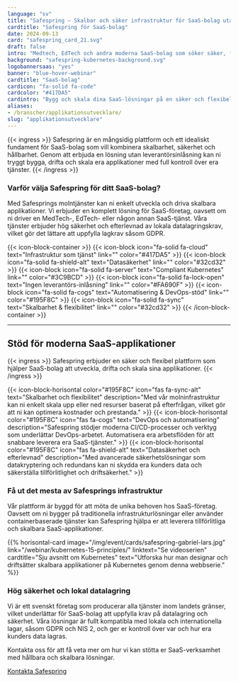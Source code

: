 ```yaml
---
language: "sv"
title: "Safespring – Skalbar och säker infrastruktur för SaaS-bolag utan inlåsning"
cardtitle: "Safespring för SaaS-bolag"
date: 2024-09-13
card: "safespring_card_21.svg"
draft: false
intro: "Medtech, EdTech och andra moderna SaaS-bolag som söker säker, flexibel och compliant infrastruktur för att skala och driva sina applikationer."
background: "safespring-kubernetes-background.svg"
logobannersaas: "yes"
banner: "blue-hover-webinar"
cardtitle: "SaaS-bolag"
cardicon: "fa-solid fa-code"
cardcolor: "#417DA5"
cardintro: "Bygg och skala dina SaaS-lösningar på en säker och flexibel infrastruktur med stöd för moderna DevOps-principer."
aliases:
- /branscher/applikationsutvecklare/
slug: "applikationsutvecklare"
---
```


{{< ingress >}}
Safespring är en mångsidig plattform och ett idealiskt fundament för SaaS-bolag som vill kombinera skalbarhet, säkerhet och hållbarhet. Genom att erbjuda en lösning utan leverantörsinlåsning kan ni tryggt bygga, drifta och skala era applikationer med full kontroll över era tjänster.
{{< /ingress >}}

### Varför välja Safespring för ditt SaaS-bolag?

Med Safesprings molntjänster kan ni enkelt utveckla och driva skalbara applikationer. Vi erbjuder en komplett lösning för SaaS-företag, oavsett om ni driver en MedTech-, EdTech- eller någon annan SaaS-tjänst. Våra tjänster erbjuder hög säkerhet och efterlevnad av lokala datalagringskrav, vilket gör det lättare att uppfylla lagkrav såsom GDPR.

{{< icon-block-container >}}
{{< icon-block icon="fa-solid fa-cloud" text="Infrastruktur som tjänst" link="" color="#417DA5" >}}
{{< icon-block icon="fa-solid fa-shield-alt" text="Datasäkerhet" link="" color="#32cd32" >}}
{{< icon-block icon="fa-solid fa-server" text="Compliant Kubernetes" link="" color="#3C9BCD" >}}
{{< icon-block icon="fa-solid fa-lock-open" text="Ingen leverantörs-inlåsning" link="" color="#FA690F" >}}
{{< icon-block icon="fa-solid fa-cogs" text="Automatisering & DevOps-stöd" link="" color="#195F8C" >}}
{{< icon-block icon="fa-solid fa-sync" text="Skalbarhet & flexibilitet" link="" color="#32cd32" >}}
{{< /icon-block-container >}}

---

## Stöd för moderna SaaS-applikationer

{{< ingress >}}
Safespring erbjuder en säker och flexibel plattform som hjälper SaaS-bolag att utveckla, drifta och skala sina applikationer.
{{< /ingress >}}

{{< icon-block-horisontal color="#195F8C" icon="fas fa-sync-alt" text="Skalbarhet och flexibilitet" description="Med vår molninfrastruktur kan ni enkelt skala upp eller ned resurser baserat på efterfrågan, vilket gör att ni kan optimera kostnader och prestanda." >}}
{{< icon-block-horisontal color="#195F8C" icon="fas fa-cogs" text="DevOps och automatisering" description="Safespring stödjer moderna CI/CD-processer och verktyg som underlättar DevOps-arbetet. Automatisera era arbetsflöden för att snabbare leverera era SaaS-tjänster." >}}
{{< icon-block-horisontal color="#195F8C" icon="fas fa-shield-alt" text="Datasäkerhet och efterlevnad" description="Med avancerade säkerhetslösningar som datakryptering och redundans kan ni skydda era kunders data och säkerställa tillförlitlighet och driftsäkerhet." >}}

### Få ut det mesta av Safesprings infrastruktur

Vår plattform är byggd för att möta de unika behoven hos SaaS-företag. Oavsett om ni bygger på traditionella infrastrukturlösningar eller använder containerbaserade tjänster kan Safespring hjälpa er att leverera tillförlitliga och skalbara SaaS-applikationer.

{{% horisontal-card image="/img/event/cards/safespring-gabriel-lars.jpg" link="/webinar/kubernetes-15-principles/" linktext="Se videoserien" cardtitle="Sju avsnitt om Kubernetes" text="Utforska hur man designar och driftsätter skalbara applikationer på Kubernetes genom denna webbserie." %}}

### Hög säkerhet och lokal datalagring

Vi är ett svenskt företag som producerar alla tjänster inom landets gränser, vilket underlättar för SaaS-bolag att uppfylla krav på datalagring och säkerhet. Våra lösningar är fullt kompatibla med lokala och internationella lagar, såsom GDPR och NIS 2, och ger er kontroll över var och hur era kunders data lagras.

Kontakta oss för att få veta mer om hur vi kan stötta er SaaS-verksamhet med hållbara och skalbara lösningar.

<a href="/kontakt" id="text-button">Kontakta Safespring</a>
